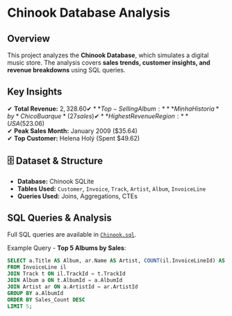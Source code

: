#  Chinook Database Analysis  

##  Overview  
This project analyzes the **Chinook Database**, which simulates a digital music store. The analysis covers **sales trends, customer insights, and revenue breakdowns** using SQL queries.  

##  Key Insights  
✔ **Total Revenue:** $2,328.60  
✔ **Top-Selling Album:** *Minha Historia* by *Chico Buarque* (27 sales)  
✔ **Highest Revenue Region:** USA ($523.06)  
✔ **Peak Sales Month:** January 2009 ($35.64)  
✔ **Top Customer:** Helena Holý (Spent $49.62)  

## 🗄 Dataset & Structure  
- **Database:** Chinook SQLite 
- **Tables Used:** `Customer`, `Invoice`, `Track`, `Artist`, `Album`, `InvoiceLine`  
- **Queries Used:** Joins, Aggregations, CTEs  

##  SQL Queries & Analysis  
 Full SQL queries are available in [`Chinook.sql`](Chinook.sql).  

Example Query - **Top 5 Albums by Sales**:
```sql
SELECT a.Title AS Album, ar.Name AS Artist, COUNT(il.InvoiceLineId) AS Sales_Count
FROM InvoiceLine il
JOIN Track t ON il.TrackId = t.TrackId
JOIN Album a ON t.AlbumId = a.AlbumId
JOIN Artist ar ON a.ArtistId = ar.ArtistId
GROUP BY a.AlbumId
ORDER BY Sales_Count DESC
LIMIT 5;
